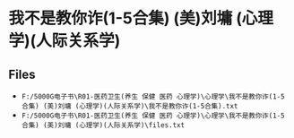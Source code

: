 # 我不是教你诈(1-5合集) (美)刘墉 (心理学)(人际关系学)

## Files

- `F:/5000G电子书\R01-医药卫生(养生 保健 医药 心理学)\心理学\我不是教你诈(1-5合集) (美)刘墉 (心理学)(人际关系学)\我不是教你诈(1-5合集).txt`
- `F:/5000G电子书\R01-医药卫生(养生 保健 医药 心理学)\心理学\我不是教你诈(1-5合集) (美)刘墉 (心理学)(人际关系学)\files.txt`
